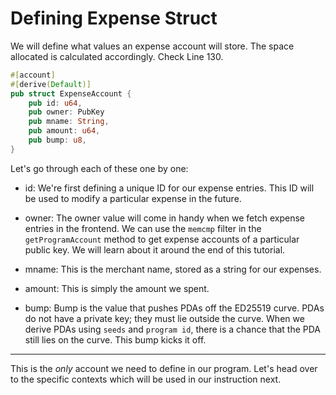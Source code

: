 # Defining Expense Struct


We will define what values an expense account will store. The space allocated is calculated accordingly. Check Line 130.

```rs
#[account]
#[derive(Default)]
pub struct ExpenseAccount {
    pub id: u64,
    pub owner: PubKey
    pub mname: String,
    pub amount: u64,
    pub bump: u8,
}
```

Let's go through each of these one by one:
- id: We're first defining a unique ID for our expense entries. This ID will be used to modify a particular expense in the future.

- owner: The owner value will come in handy when we fetch expense entries in the frontend. We can use the `memcmp` filter in the `getProgramAccount` method to get expense accounts of a particular public key. We will learn about it around the end of this tutorial.

- mname: This is the merchant name, stored as a string for our expenses.

- amount: This is simply the amount we spent.

- bump: Bump is the value that pushes PDAs off the ED25519 curve. PDAs do not have a private key; they must lie outside the curve. When we derive PDAs using `seeds` and `program id`, there is a chance that the PDA still lies on the curve. This bump kicks it off.

----
This is the *only* account we need to define in our program. Let's head over to the specific contexts which will be used in our instruction next.
